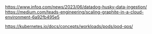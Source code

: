 https://www.infoq.com/news/2023/06/datadog-husky-data-ingestion/
https://medium.com/teads-engineering/scaling-graphite-in-a-cloud-environment-6a92fb495e5

https://kubernetes.io/docs/concepts/workloads/pods/pod-qos/